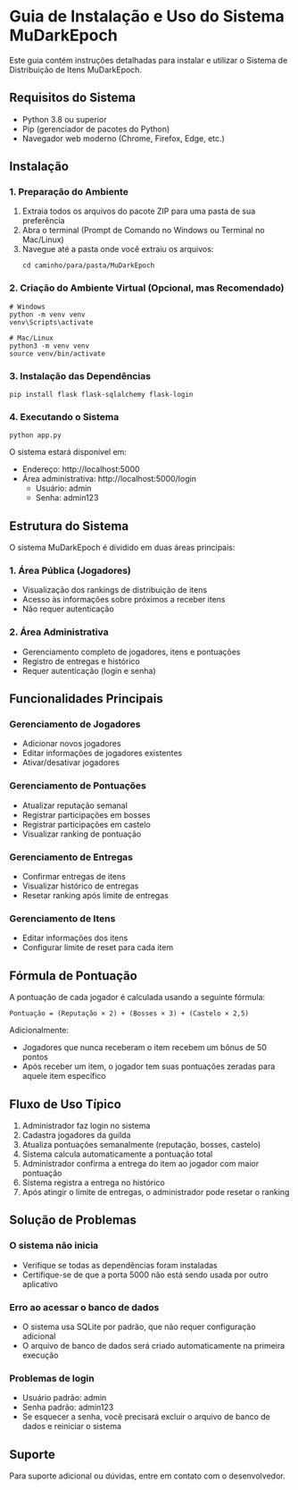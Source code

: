 # Guia de Instalação e Uso do Sistema MuDarkEpoch

Este guia contém instruções detalhadas para instalar e utilizar o Sistema de Distribuição de Itens MuDarkEpoch.

## Requisitos do Sistema

- Python 3.8 ou superior
- Pip (gerenciador de pacotes do Python)
- Navegador web moderno (Chrome, Firefox, Edge, etc.)

## Instalação

### 1. Preparação do Ambiente

1. Extraia todos os arquivos do pacote ZIP para uma pasta de sua preferência
2. Abra o terminal (Prompt de Comando no Windows ou Terminal no Mac/Linux)
3. Navegue até a pasta onde você extraiu os arquivos:
   ```
   cd caminho/para/pasta/MuDarkEpoch
   ```

### 2. Criação do Ambiente Virtual (Opcional, mas Recomendado)

```
# Windows
python -m venv venv
venv\Scripts\activate

# Mac/Linux
python3 -m venv venv
source venv/bin/activate
```

### 3. Instalação das Dependências

```
pip install flask flask-sqlalchemy flask-login
```

### 4. Executando o Sistema

```
python app.py
```

O sistema estará disponível em:
- Endereço: http://localhost:5000
- Área administrativa: http://localhost:5000/login
  - Usuário: admin
  - Senha: admin123

## Estrutura do Sistema

O sistema MuDarkEpoch é dividido em duas áreas principais:

### 1. Área Pública (Jogadores)
- Visualização dos rankings de distribuição de itens
- Acesso às informações sobre próximos a receber itens
- Não requer autenticação

### 2. Área Administrativa
- Gerenciamento completo de jogadores, itens e pontuações
- Registro de entregas e histórico
- Requer autenticação (login e senha)

## Funcionalidades Principais

### Gerenciamento de Jogadores
- Adicionar novos jogadores
- Editar informações de jogadores existentes
- Ativar/desativar jogadores

### Gerenciamento de Pontuações
- Atualizar reputação semanal
- Registrar participações em bosses
- Registrar participações em castelo
- Visualizar ranking de pontuação

### Gerenciamento de Entregas
- Confirmar entregas de itens
- Visualizar histórico de entregas
- Resetar ranking após limite de entregas

### Gerenciamento de Itens
- Editar informações dos itens
- Configurar limite de reset para cada item

## Fórmula de Pontuação

A pontuação de cada jogador é calculada usando a seguinte fórmula:
```
Pontuação = (Reputação × 2) + (Bosses × 3) + (Castelo × 2,5)
```

Adicionalmente:
- Jogadores que nunca receberam o item recebem um bônus de 50 pontos
- Após receber um item, o jogador tem suas pontuações zeradas para aquele item específico

## Fluxo de Uso Típico

1. Administrador faz login no sistema
2. Cadastra jogadores da guilda
3. Atualiza pontuações semanalmente (reputação, bosses, castelo)
4. Sistema calcula automaticamente a pontuação total
5. Administrador confirma a entrega do item ao jogador com maior pontuação
6. Sistema registra a entrega no histórico
7. Após atingir o limite de entregas, o administrador pode resetar o ranking

## Solução de Problemas

### O sistema não inicia
- Verifique se todas as dependências foram instaladas
- Certifique-se de que a porta 5000 não está sendo usada por outro aplicativo

### Erro ao acessar o banco de dados
- O sistema usa SQLite por padrão, que não requer configuração adicional
- O arquivo de banco de dados será criado automaticamente na primeira execução

### Problemas de login
- Usuário padrão: admin
- Senha padrão: admin123
- Se esquecer a senha, você precisará excluir o arquivo de banco de dados e reiniciar o sistema

## Suporte

Para suporte adicional ou dúvidas, entre em contato com o desenvolvedor.
